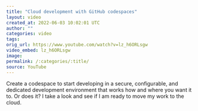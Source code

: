 ```yaml
---
title: "Cloud development with GitHub codespaces"
layout: video
created_at: 2022-06-03 10:02:01 UTC
author: ""
categories: video
tags: 
orig_url: https://www.youtube.com/watch?v=lz_h6ORLsgw
video_embed: lz_h6ORLsgw
image:
permalink: /:categories/:title/
source: YouTube
---
```

Create a codespace to start developing in a secure, configurable, and dedicated development environment that works how and where you want it to. Or does it? I take a look and see if I am ready to move my work to the cloud.